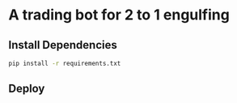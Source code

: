 # A trading bot for 2 to 1 engulfing

## Install Dependencies

```Bash
pip install -r requirements.txt
```

## Deploy

